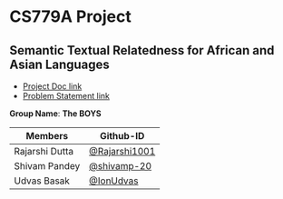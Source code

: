 # CS779A Project

## Semantic Textual Relatedness for African and Asian Languages

- [Project Doc link](https://docs.google.com/document/d/1Real5lpdL3gTRXVUCN71ZB56jWot9Q2bcvxHIIhXDeo/edit)
- [Problem Statement link](https://semantic-textual-relatedness.github.io/)  

__Group Name__: __The BOYS__


|Members | Github-ID |
| --- | --- |
| Rajarshi Dutta | [@Rajarshi1001](https://github.com/Rajarshi1001) |
| Shivam Pandey | [@shivamp-20](https://github.com/shivamp-20)|
| Udvas Basak | [@IonUdvas](https://github.com/IonUdvas)|

<br>